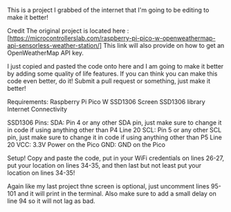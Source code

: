 This is a project I grabbed of the internet that I'm going to be editing to make it better!

  Credit
The original project is located here : [https://microcontrollerslab.com/raspberry-pi-pico-w-openweathermap-api-sensorless-weather-station/]
This link will also provide on how to get an OpenWeatherMap API key.

I  just copied and pasted the code onto here and I am going to make it better by adding some quality of life features. If you can think you can make this code even better, do it! Submit a pull request or something, just make it better!

  Requirements:
Raspberry Pi Pico W
SSD1306 Screen
SSD1306 library
Internet Connectivity

  SSD1306 Pins:
SDA: Pin 4 or any other SDA pin, just make sure to change it in code if using anything other than P4  Line 20
SCL: Pin 5 or any other SCL pin, just make sure to change it in code if using anything other than P5  Line 20
VCC: 3.3V Power on the Pico
GND: GND on the Pico

  Setup!
Copy and paste the code, put in your WiFi credentials on lines 26-27, put your location on lines 34-35, and then last but not least put your location on lines 34-35!

Again like my last project thne screen is optional, just uncomment lines 95-101 and it will print in the terminal. Also make sure to add a small delay on line 94 so it will not lag as bad.

